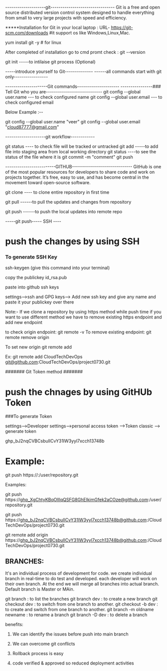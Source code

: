 --------------------git--------------------------------
Git is a free and open source distributed version control system designed to handle everything from small to very large projects with speed and efficiency.

*****Installation for Git in your local laptop :
 URL- https://git-scm.com/downloads   #it support os like Windows,Linux,Mac.

yum install git -y # for linux 

After completed of installation go to cmd promt check : git --version 


git init -----to intilaise git process (Optional)

-----introduce yourself to Git-------------- 
------all commands start with git only-----------------

---------------------Git commands---------------------
----------------### Tell Git who you are----------------------------
git config --global user.name --- to check configured name 
git config --global user.email --- to check configured email

Below Example :--

git config --global user.name "veer"
git config --global user.email "cloud87777@gmail.com"



--------------------git workflow------------

git status ---- to check file will be tracked or untracked 
git add -----to add file into staging area from local working directory
git status ----to see the status of the file where it is 
git commit -m "comment"
git push 


-------------------------GITHUB------------------------------
 GitHub is one of the most popular resources for developers to share code and work on projects together. It’s free, easy to use, and has become central in the movement toward open-source software.


git clone ---- to clone entire repository in first time 

git pull ------to pull the updates and changes from repository

git push ------to push the local updates into remote repo




-----git push----- SSH ----

# push the changes by using SSH #

### To generate SSH Key

ssh-keygen (give this command into your terminal)

copy the publickey id_rsa.pub

paste into github ssh keys 

settings-->ssh and GPG keys--> Add new ssh key and give any name and paste it your publickey over there 



Note:-
If we clone a repository by using https method while push time if you want to use different method we have to remove existing https endpoint and add new  endpoint 

to check origin endpoint:      git remote -v
To remove existing endpoint:   git remote remove origin
 
To set new origin              git remote add <name> <url>


Ex: git remote add  CloudTechDevOps git@github.com:CloudTechDevOps/project0730.git 





####### Git Token method #######


# push the chnages by using GitHUb Token #

###To generate Token 

settings-->Developer settings-->personal access token -->Token classic --> generate token

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


# Example:

git push https://<token>:/user/repository.git

Examples:



git push https://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@github.com:/user/repository.git


git push https://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@github.com:/CloudTechDevOps/project0730.git


git remote add  origin https://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@github.com:/CloudTechDevOps/project0730.git






## BRANCHES:
It's an individual process of development for code.
we create individual branch in real-time to do test and developed.
each developer will work on their own branch.
At the end we will merge all branches into actual branch.
Default branch is Master or MAin.

git branch		        : to list the branches
git branch dev	                : to create a new branch
git checkout dev	        : to switch from one branch to another.
git checkout -b dev             : to create and switch from one branch to another.
git branch -m oldname newname	: to rename a branch
git branch -D dev	        : to delete a branch

benefits:


1. We can identify the issues before push into main branch

2. We can overcome git conflicts 

3. Rollback process is easy

4. code verified & approved so reduced deployment activities

